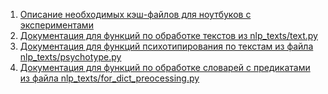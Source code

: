 1. [Описание необходимых кэш-файлов для ноутбуков с экспериментами](README_data.md)
2. [Документация для функций по обработке текстов из nlp_texts/text.py](README_text.md)
3. [Документация для функций психотипирования по текстам из файла nlp_texts/psychotype.py](README_psyh.md)
4. [Документация для функций по обработке словарей с предикатами из файла nlp_texts/for_dict_preocessing.py](README_for_dict_processing.md)